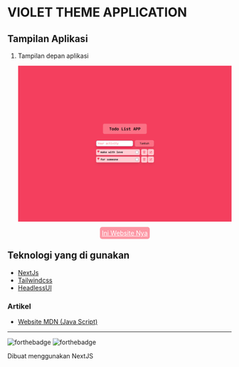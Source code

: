 # VIOLET THEME APPLICATION

## Tampilan Aplikasi

1. Tampilan depan aplikasi

   ![Cara download 1](public/assets/rose-theme1.png)

   <!-- prettier-ignore -->
   <div align="center">
    <a href="https://codingers-dev2.vercel.app/" target="_blank" style="background-color: #FC98A5; color: white; padding: 5px; border-radius: 5px;">Ini Website Nya</a>
   <div>

## Teknologi yang di gunakan

- [NextJs](https://nextjs.org/)
- [Tailwindcss](https://tailwindcss.com//)
- [HeadlessUI](https://headlessui.dev/)

### Artikel

- [Website MDN (Java Script)](https://developer.mozilla.org/en-US/docs/Web/HTML)

<!-- markdownlint-restore -->
<!-- prettier-ignore-end -->

<!-- ALL-CONTRIBUTORS-LIST:END -->

---

![forthebadge](https://forthebadge.com/images/badges/built-with-love.svg)
![forthebadge](https://forthebadge.com/images/badges/made-with-javascript.svg)

Dibuat menggunakan NextJS
